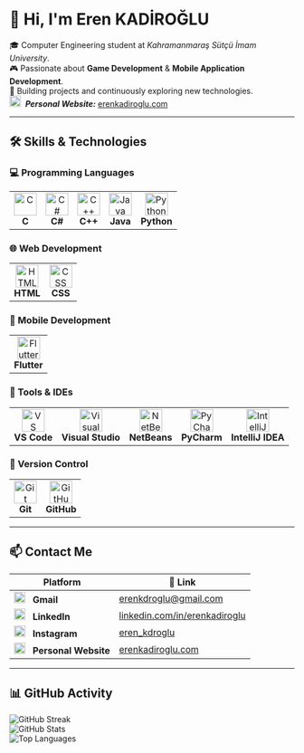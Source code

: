 # 👋 Hi, I'm **Eren KADİROĞLU**

🎓 Computer Engineering student at *Kahramanmaraş Sütçü İmam University*.  
🎮 Passionate about **Game Development** & **Mobile Application Development**.  
🧠 Building projects and continuously exploring new technologies.  
<img src="https://cdn-icons-png.flaticon.com/512/219/219983.png" width="20" alt="Personal"/> &nbsp;***Personal Website:*** [erenkadiroglu.com](https://erenkadiroglu.com)

---

## 🛠️ Skills & Technologies

### 💻 Programming Languages
<p align="left">
  <table>
    <tr>
      <td align="center">
        <img src="https://upload.wikimedia.org/wikipedia/commons/1/18/C_Programming_Language.svg" alt="C" width="40" height="40"/><br/>
        <b>C</b>
      </td>
      <td align="center">
        <img src="https://cdn.jsdelivr.net/gh/devicons/devicon/icons/csharp/csharp-original.svg" alt="C#" width="40" height="40"/><br/>
        <b>C#</b>
      </td>
      <td align="center">
        <img src="https://cdn.jsdelivr.net/gh/devicons/devicon/icons/cplusplus/cplusplus-original.svg" alt="C++" width="40" height="40"/><br/>
        <b>C++</b>
      </td>
      <td align="center">
        <img src="https://cdn.jsdelivr.net/gh/devicons/devicon/icons/java/java-original.svg" alt="Java" width="40" height="40"/><br/>
        <b>Java</b>
      </td>
      <td align="center">
        <img src="https://cdn.jsdelivr.net/gh/devicons/devicon/icons/python/python-original.svg" alt="Python" width="40" height="40"/><br/>
        <b>Python</b>
      </td>
    </tr>
  </table>
</p>

### 🌐 Web Development
<p align="left">
  <table>
    <tr>
      <td align="center">
        <img src="https://cdn.jsdelivr.net/gh/devicons/devicon/icons/html5/html5-original.svg" alt="HTML" width="40" height="40"/><br/>
        <b>HTML</b>
      </td>
      <td align="center">
        <img src="https://cdn.jsdelivr.net/gh/devicons/devicon/icons/css3/css3-original.svg" alt="CSS" width="40" height="40"/><br/>
        <b>CSS</b>
      </td>
    </tr>
  </table>
</p>

### 📱 Mobile Development
<p align="left">
  <table>
    <tr>
      <td align="center">
        <img src="https://cdn.jsdelivr.net/gh/devicons/devicon/icons/flutter/flutter-original.svg" alt="Flutter" width="40" height="40"/><br/>
        <b>Flutter</b>
      </td>
    </tr>
  </table>
</p>

### 🧰 Tools & IDEs
<p align="left">
  <table>
    <tr>
      <td align="center">
        <img src="https://cdn.jsdelivr.net/gh/devicons/devicon/icons/vscode/vscode-original.svg" alt="VS Code" width="40" height="40"/><br/>
        <b>VS Code</b>
      </td>
      <td align="center">
        <img src="https://cdn.jsdelivr.net/gh/devicons/devicon/icons/visualstudio/visualstudio-plain.svg" alt="Visual Studio" width="40" height="40"/><br/>
        <b>Visual Studio</b>
      </td>
      <td align="center">
        <img src="https://cdn.jsdelivr.net/gh/devicons/devicon/icons/netbeans/netbeans-original.svg" alt="NetBeans" width="40" height="40"/><br/>
        <b>NetBeans</b>
      </td>
      <td align="center">
        <img src="https://cdn.jsdelivr.net/gh/devicons/devicon/icons/pycharm/pycharm-original.svg" alt="PyCharm" width="40" height="40"/><br/>
        <b>PyCharm</b>
      </td>
      <td align="center">
        <img src="https://cdn.jsdelivr.net/gh/devicons/devicon/icons/intellij/intellij-original.svg" alt="IntelliJ IDEA" width="40" height="40"/><br/>
        <b>IntelliJ IDEA</b>
      </td>
    </tr>
  </table>
</p>

### 💾 Version Control
<p align="left">
  <table>
    <tr>
      <td align="center">
        <img src="https://cdn.jsdelivr.net/gh/devicons/devicon/icons/git/git-original.svg" alt="Git" width="40" height="40"/><br/>
        <b>Git</b>
      </td>
      <td align="center">
        <img src="https://cdn.jsdelivr.net/gh/devicons/devicon/icons/github/github-original.svg" alt="GitHub" width="40" height="40"/><br/>
        <b>GitHub</b>
      </td>
    </tr>
  </table>
</p>

---

## 📫 Contact Me

| Platform          | 🔗 Link                                          |
|-------------------|--------------------------------------------------|
| <img src="https://upload.wikimedia.org/wikipedia/commons/4/4e/Gmail_Icon.png" width="20" alt="Gmail"/> &nbsp; **Gmail** | [erenkdroglu@gmail.com](mailto:erenkdroglu@gmail.com) |
| <img src="https://upload.wikimedia.org/wikipedia/commons/c/ca/LinkedIn_logo_initials.png" width="20" alt="LinkedIn"/> &nbsp; **LinkedIn** | [linkedin.com/in/erenkadiroglu](https://linkedin.com/in/erenkadiroglu) |
| <img src="https://upload.wikimedia.org/wikipedia/commons/e/e7/Instagram_logo_2016.svg" width="20" alt="Instagram"/> &nbsp; **Instagram** | [eren_kdroglu](https://instagram.com/eren_kdroglu) |
| <img src="https://cdn-icons-png.flaticon.com/512/219/219983.png" width="20" alt="Personal"/> &nbsp; **Personal Website** | [erenkadiroglu.com](https://erenkadiroglu.com) |

---

## 📊 GitHub Activity

![GitHub Streak](https://streak-stats.demolab.com?user=erenkadiroglu&theme=github-dark&hide_border=true)  
![GitHub Stats](https://github-readme-stats.vercel.app/api?username=erenkadiroglu&show_icons=true&theme=github_dark)  
![Top Languages](https://github-readme-stats.vercel.app/api/top-langs/?username=erenkadiroglu&layout=compact&theme=github_dark)
